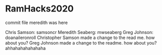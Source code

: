 # RamHacks2020

commit file
meredith was here

Chris Samson: samsoncr
Meredith Seaberg: mwseaberg
Greg Johnson: doanaileronroll
Christopher Samson made a change to the read me. how about you?
Greg Johnson made a change to the readme. how about you?
ahhahahahahahaha
